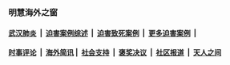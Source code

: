 
### 明慧海外之窗

####  [武汉肺炎](indexes/365.md?t=07011900) &nbsp;|&nbsp;  [迫害案例综述](indexes/328.md?t=07011900) &nbsp;|&nbsp; [迫害致死案例](indexes/277.md?t=07011900)  &nbsp;|&nbsp; [更多迫害案例](indexes/81.md?t=07011900)  &nbsp;|&nbsp; 
####  [时事评论](indexes/19.md?t=07011900) &nbsp;|&nbsp; [海外简讯](indexes/245.md?t=07011900)&nbsp;|&nbsp;  [社会支持](indexes/140.md?t=07011900) &nbsp;|&nbsp; [褒奖决议](indexes/282.md?t=07011900) &nbsp;|&nbsp; [社区报道](indexes/91.md?t=07011900)  &nbsp;|&nbsp; [天人之间](indexes/78.md?t=07011900) 

